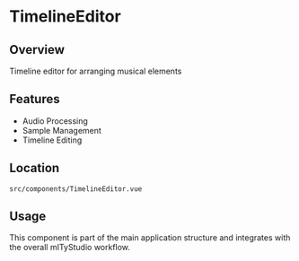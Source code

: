 # TimelineEditor

## Overview

Timeline editor for arranging musical elements

## Features

- Audio Processing
- Sample Management
- Timeline Editing

## Location

`src/components/TimelineEditor.vue`

## Usage

This component is part of the main application structure and integrates with the overall mITyStudio workflow.

